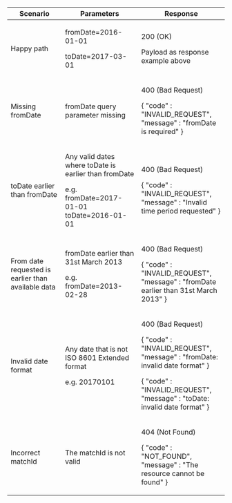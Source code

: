 <table>
    <col width="25%">
    <col width="35%">
    <col width="40%">
    <thead>
    <tr>
        <th>Scenario</th>
        <th>Parameters</th>
        <th>Response</th>
    </tr>
    </thead>
    <tbody>
    <tr>
        <td><p>Happy path</p></td>
        <td><p>fromDate=2016-01-01</p><p>toDate=2017-03-01</p></td>
        <td><p>200 (OK)</p><p>Payload as response example above</p></td>
    </tr>
    <tr>
        <td>Missing fromDate</td>
        <td>fromDate query parameter missing</td>
        <td><p>400 (Bad Request)</p>
        <p>{ &quot;code&quot; : &quot;INVALID_REQUEST&quot;,<br/>&quot;message&quot; : &quot;fromDate is required&quot; }</p>
        </td>
    </tr>
    <tr>
         <td><p>toDate earlier than fromDate</p></td>
         <td><p>Any valid dates where toDate is earlier than fromDate</p>
         <p>e.g. fromDate=2017-01-01 toDate=2016-01-01</p></td>
         <td><p>400 (Bad Request)</p>
         <p>{ &quot;code&quot; : &quot;INVALID_REQUEST&quot;,<br/>&quot;message&quot; : &quot;Invalid time period requested&quot; }</p></td>
    </tr>
    <tr>
         <td>From date requested is earlier than available data</td>
         <td>
           <p>fromDate earlier than 31st March 2013</p>
           <p>e.g. fromDate=2013-02-28</p>
         </td>
         <td>
           <p>400 (Bad Request)</p>
           <p>{ &quot;code&quot; : &quot;INVALID_REQUEST&quot;,<br/>&quot;message&quot; : &quot;fromDate earlier than 31st March 2013&quot; }</p>
         </td>
    </tr>
    <tr>
         <td><p>Invalid date format</p></td>
         <td><p>Any date that is not ISO 8601 Extended format</p>
         <p>e.g. 20170101</p></td>
         <td><p>400 (Bad Request)</p>
         <p>{ &quot;code&quot; : &quot;INVALID_REQUEST&quot;,<br/>&quot;message&quot; : &quot;fromDate: invalid date format&quot; }</p>
         <p>{ &quot;code&quot; : &quot;INVALID_REQUEST&quot;,<br/>&quot;message&quot; : &quot;toDate: invalid date format&quot; }</p></td>
    </tr>
    <tr>
        <td><p>Incorrect matchId</p></td>
        <td><p>The matchId is not valid</p></td>
        <td><p>404 (Not Found)</p>
        <p>{ &quot;code&quot; : &quot;NOT_FOUND&quot;,<br/>&quot;message&quot; : &quot;The resource cannot be found&quot; }</p></td>
    </tr>
    </tbody>
</table>